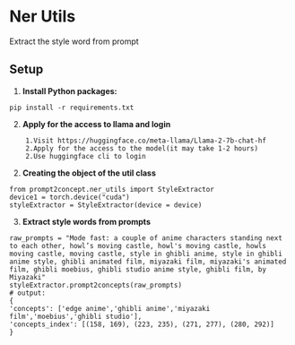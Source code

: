 # Ner Utils
Extract the style word from prompt

## Setup
1. **Install Python packages:**

```
pip install -r requirements.txt
```
2. **Apply for the access to llama and login**
```
    1.Visit https://huggingface.co/meta-llama/Llama-2-7b-chat-hf
    2.Apply for the access to the model(it may take 1-2 hours)
    2.Use huggingface cli to login
```
2. **Creating the object of the util class**
```
from prompt2concept.ner_utils import StyleExtractor
device1 = torch.device("cuda")
styleExtractor = StyleExtractor(device = device)
```
3. **Extract style words from prompts**
```
raw_prompts = "Mode fast: a couple of anime characters standing next to each other, howl’s moving castle, howl's moving castle, howls moving castle, moving castle, style in ghibli anime, style in ghibli anime style, ghibli animated film, miyazaki film, miyazaki's animated film, ghibli moebius, ghibli studio anime style, ghibli film, by Miyazaki"
styleExtractor.prompt2concepts(raw_prompts)
# output:
{
'concepts': ['edge anime','ghibli anime','miyazaki film','moebius','ghibli studio'],
'concepts_index': [(158, 169), (223, 235), (271, 277), (280, 292)]
}

```
